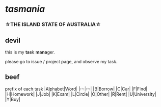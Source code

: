 # *tasmania*
### ☆THE ISLAND STATE OF AUSTRALIA☆
## devil
this is my **tas**k **mana**ger.

please go to issue / project page, and observe my task.

## beef
prefix of each task
|Alphabet|Word|
|:-:|:-:|
|B|Borrow|
|C|Car|
|F|Find|
|H|Homework|
|J|Job|
|K|Exam|
|L|Circle|
|O|Other|
|R|Rent|
|U|University|
|Y|Buy|
